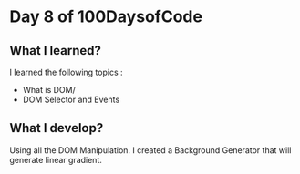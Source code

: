 # Day 8 of 100DaysofCode

## What I learned?

I learned the following topics :
- What is DOM/
- DOM Selector and Events

## What I develop?

Using all the DOM Manipulation. I created a Background Generator that will generate linear gradient.

